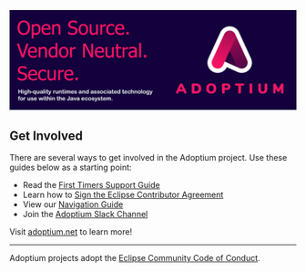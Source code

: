 ![Adoptium Banner](/images/banner.png)

## Get Involved

There are several ways to get involved in the Adoptium project. Use these guides below as a starting point:

* Read the [First Timers Support Guide](https://adoptium.net/docs/first-timer-support)
* Learn how to [Sign the Eclipse Contributor Agreement](https://adoptium.net/docs/eca-sign-off)
* View our [Navigation Guide](https://github.com/adoptium/adoptium#eclipse-adoptium)
* Join the [Adoptium Slack Channel](https://adoptium.net/slack)

Visit [adoptium.net](https://adoptium.net) to learn more!

----

Adoptium projects adopt the [Eclipse Community Code of Conduct](https://www.eclipse.org/org/documents/Community_Code_of_Conduct.php).
